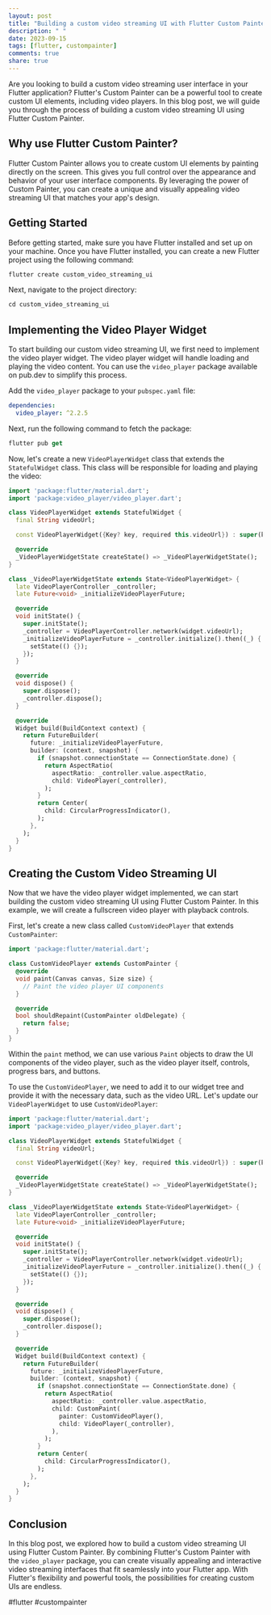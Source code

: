 ```yaml
---
layout: post
title: "Building a custom video streaming UI with Flutter Custom Painter"
description: " "
date: 2023-09-15
tags: [flutter, custompainter]
comments: true
share: true
---
```


Are you looking to build a custom video streaming user interface in your Flutter application? Flutter's Custom Painter can be a powerful tool to create custom UI elements, including video players. In this blog post, we will guide you through the process of building a custom video streaming UI using Flutter Custom Painter.

## Why use Flutter Custom Painter?

Flutter Custom Painter allows you to create custom UI elements by painting directly on the screen. This gives you full control over the appearance and behavior of your user interface components. By leveraging the power of Custom Painter, you can create a unique and visually appealing video streaming UI that matches your app's design.

## Getting Started

Before getting started, make sure you have Flutter installed and set up on your machine. Once you have Flutter installed, you can create a new Flutter project using the following command:

```dart
flutter create custom_video_streaming_ui
```

Next, navigate to the project directory:

```dart
cd custom_video_streaming_ui
```

## Implementing the Video Player Widget

To start building our custom video streaming UI, we first need to implement the video player widget. The video player widget will handle loading and playing the video content. You can use the `video_player` package available on pub.dev to simplify this process.

Add the `video_player` package to your `pubspec.yaml` file:

```yaml
dependencies:
  video_player: ^2.2.5
```

Next, run the following command to fetch the package:

```dart
flutter pub get
```

Now, let's create a new `VideoPlayerWidget` class that extends the `StatefulWidget` class. This class will be responsible for loading and playing the video:

```dart
import 'package:flutter/material.dart';
import 'package:video_player/video_player.dart';

class VideoPlayerWidget extends StatefulWidget {
  final String videoUrl;

  const VideoPlayerWidget({Key? key, required this.videoUrl}) : super(key: key);

  @override
  _VideoPlayerWidgetState createState() => _VideoPlayerWidgetState();
}

class _VideoPlayerWidgetState extends State<VideoPlayerWidget> {
  late VideoPlayerController _controller;
  late Future<void> _initializeVideoPlayerFuture;

  @override
  void initState() {
    super.initState();
    _controller = VideoPlayerController.network(widget.videoUrl);
    _initializeVideoPlayerFuture = _controller.initialize().then((_) {
      setState(() {});
    });
  }

  @override
  void dispose() {
    super.dispose();
    _controller.dispose();
  }

  @override
  Widget build(BuildContext context) {
    return FutureBuilder(
      future: _initializeVideoPlayerFuture,
      builder: (context, snapshot) {
        if (snapshot.connectionState == ConnectionState.done) {
          return AspectRatio(
            aspectRatio: _controller.value.aspectRatio,
            child: VideoPlayer(_controller),
          );
        }
        return Center(
          child: CircularProgressIndicator(),
        );
      },
    );
  }
}
```

## Creating the Custom Video Streaming UI

Now that we have the video player widget implemented, we can start building the custom video streaming UI using Flutter Custom Painter. In this example, we will create a fullscreen video player with playback controls.

First, let's create a new class called `CustomVideoPlayer` that extends `CustomPainter`:

```dart
import 'package:flutter/material.dart';

class CustomVideoPlayer extends CustomPainter {
  @override
  void paint(Canvas canvas, Size size) {
    // Paint the video player UI components
  }

  @override
  bool shouldRepaint(CustomPainter oldDelegate) {
    return false;
  }
}
```

Within the `paint` method, we can use various `Paint` objects to draw the UI components of the video player, such as the video player itself, controls, progress bars, and buttons.

To use the `CustomVideoPlayer`, we need to add it to our widget tree and provide it with the necessary data, such as the video URL. Let's update our `VideoPlayerWidget` to use `CustomVideoPlayer`:

```dart
import 'package:flutter/material.dart';
import 'package:video_player/video_player.dart';

class VideoPlayerWidget extends StatefulWidget {
  final String videoUrl;

  const VideoPlayerWidget({Key? key, required this.videoUrl}) : super(key: key);

  @override
  _VideoPlayerWidgetState createState() => _VideoPlayerWidgetState();
}

class _VideoPlayerWidgetState extends State<VideoPlayerWidget> {
  late VideoPlayerController _controller;
  late Future<void> _initializeVideoPlayerFuture;

  @override
  void initState() {
    super.initState();
    _controller = VideoPlayerController.network(widget.videoUrl);
    _initializeVideoPlayerFuture = _controller.initialize().then((_) {
      setState(() {});
    });
  }

  @override
  void dispose() {
    super.dispose();
    _controller.dispose();
  }

  @override
  Widget build(BuildContext context) {
    return FutureBuilder(
      future: _initializeVideoPlayerFuture,
      builder: (context, snapshot) {
        if (snapshot.connectionState == ConnectionState.done) {
          return AspectRatio(
            aspectRatio: _controller.value.aspectRatio,
            child: CustomPaint(
              painter: CustomVideoPlayer(),
              child: VideoPlayer(_controller),
            ),
          );
        }
        return Center(
          child: CircularProgressIndicator(),
        );
      },
    );
  }
}
```

## Conclusion

In this blog post, we explored how to build a custom video streaming UI using Flutter Custom Painter. By combining Flutter's Custom Painter with the `video_player` package, you can create visually appealing and interactive video streaming interfaces that fit seamlessly into your Flutter app. With Flutter's flexibility and powerful tools, the possibilities for creating custom UIs are endless.

#flutter #custompainter